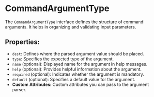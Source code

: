 # CommandArgumentType

The `CommandArgumentType` interface defines the structure of command arguments.
It helps in organizing and validating input parameters.

## Properties:

- `dest`: Defines where the parsed argument value should be placed.
- `type`: Specifies the expected type of the argument.
- `name` (optional): Displayed name for the argument in help messages.
- `help` (optional): Provides helpful information about the argument.
- `required` (optional): Indicates whether the argument is mandatory.
- `default` (optional): Specifies a default value for the argument.
- **Custom Attributes**: Custom attributes you can pass to the argument parser.
